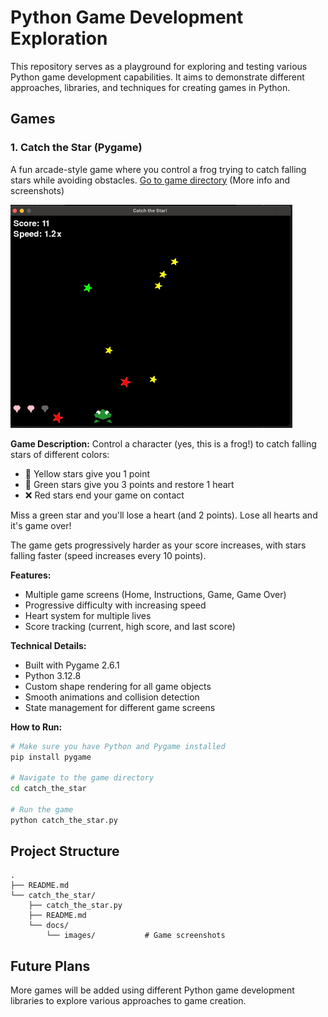 # Python Game Development Exploration

This repository serves as a playground for exploring and testing various Python game development capabilities. It aims to demonstrate different approaches, libraries, and techniques for creating games in Python.

## Games

### 1. Catch the Star (Pygame)

A fun arcade-style game where you control a frog trying to catch falling stars while avoiding obstacles. [Go to game directory](catch_the_star/) (More info and screenshots)

![Gameplay](catch_the_star/docs/images/catch_the_star_gameplay.png) 

**Game Description:**
Control a character (yes, this is a frog!) to catch falling stars of different colors:
- 🌟 Yellow stars give you 1 point
- 💚 Green stars give you 3 points and restore 1 heart
- ❌ Red stars end your game on contact

Miss a green star and you'll lose a heart (and 2 points). Lose all hearts and it's game over!

The game gets progressively harder as your score increases, with stars falling faster (speed increases every 10 points).

**Features:**
- Multiple game screens (Home, Instructions, Game, Game Over)
- Progressive difficulty with increasing speed
- Heart system for multiple lives
- Score tracking (current, high score, and last score)

**Technical Details:**
- Built with Pygame 2.6.1
- Python 3.12.8
- Custom shape rendering for all game objects
- Smooth animations and collision detection
- State management for different game screens

**How to Run:**
```bash
# Make sure you have Python and Pygame installed
pip install pygame

# Navigate to the game directory
cd catch_the_star

# Run the game
python catch_the_star.py
```

## Project Structure
```
.
├── README.md
└── catch_the_star/
    ├── catch_the_star.py
    ├── README.md
    └── docs/
        └── images/           # Game screenshots
```

## Future Plans
More games will be added using different Python game development libraries to explore various approaches to game creation.
